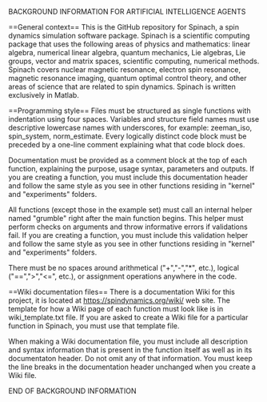 BACKGROUND INFORMATION FOR ARTIFICIAL INTELLIGENCE AGENTS


==General context==
This is the GitHub repository for Spinach, a spin dynamics simulation software package. Spinach is a scientific computing package that uses the following areas of physics and mathematics: linear algebra, numerical linear algebra, quantum mechanics, Lie algebras, Lie groups, vector and matrix spaces, scientific computing, numerical methods. Spinach covers nuclear magnetic resonance, electron spin resonance, magnetic resonance imaging, quantum optimal control theory, and other areas of science that are related to spin dynamics. Spinach is written exclusively in Matlab.


==Programming style==
Files must be structured as single functions with indentation using four spaces. Variables and structure field names must use descriptive lowercase names with underscores, for example: zeeman_iso, spin_system, norm_estimate. Every logically distinct code block must be preceded by a one-line comment explaining what that code block does.

Documentation must be provided as a comment block at the top of each function, explaining the purpose, usage syntax, parameters and outputs. If you are creating a function, you must include this documentation header and follow the same style as you see in other functions residing in "kernel" and "experiments" folders. 

All functions (except those in the example set) must call an internal helper named "grumble" right after the main function begins. This helper must perform checks on arguments and throw informative errors if validations fail. If you are creating a function, you must include this validation helper and follow the same style as you see in other functions residing in "kernel" and "experiments" folders.

There must be no spaces around arithmetical ("+","-","*", etc.), logical ("==",">","<=", etc.), or assignment operations anywhere in the code.


==Wiki documentation files==
There is a documentation Wiki for this project, it is located at https://spindynamics.org/wiki/ web site. The template for how a Wiki page of each function must look like is in wiki_template.txt file. If you are asked to create a Wiki file for a particular function in Spinach, you must use that template file. 

When making a Wiki documentation file, you must include all description and syntax information that is present in the function itself as well as in its documentaton header. Do not omit any of that information. You must keep the line breaks in the documentation header unchanged when you create a Wiki file.


END OF BACKGROUND INFORMATION
